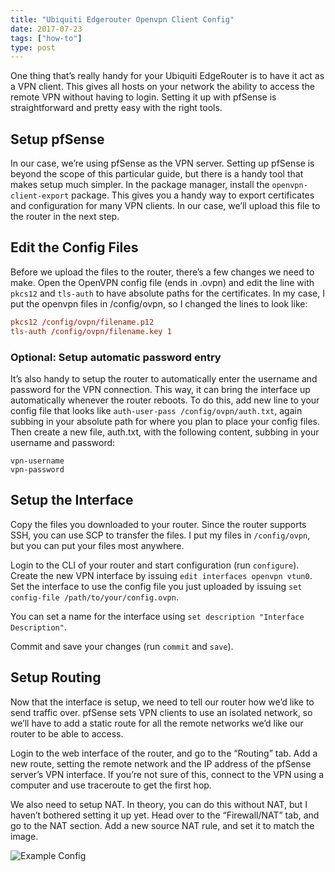 ```yaml
---
title: "Ubiquiti Edgerouter Openvpn Client Config"
date: 2017-07-23
tags: ["how-to"]
type: post
---
```


One thing that’s really handy for your Ubiquiti EdgeRouter is to have it act as a VPN client.  This gives all hosts on your network the ability to access the remote VPN without having to login.  Setting it up with pfSense is straightforward and pretty easy with the right tools.

## Setup pfSense

In our case, we’re using pfSense as the VPN server.  Setting up pfSense is
beyond the scope of this particular guide, but there is a handy tool that makes
setup much simpler.  In the package manager, install the `openvpn-client-export`
package.  This gives you a handy way to export certificates and configuration
for many VPN clients.  In our case, we’ll upload this file to the router in the
next step.

## Edit the Config Files

Before we upload the files to the router, there’s a few changes we need to make.  Open the OpenVPN config file (ends in .ovpn) and edit the line with `pkcs12` and `tls-auth` to have absolute paths for the certificates.  In my case, I put the openvpn files in /config/ovpn, so I changed the lines to look like:

```conf
pkcs12 /config/ovpn/filename.p12
tls-auth /config/ovpn/filename.key 1
```

### Optional: Setup automatic password entry

It’s also handy to setup the router to automatically enter the username and password for the VPN connection.  This way, it can bring the interface up automatically whenever the router reboots.  To do this, add new line to your config file that looks like `auth-user-pass /config/ovpn/auth.txt`, again subbing in your absolute path for where you plan to place your config files.  Then create a new file, auth.txt, with the following content, subbing in your username and password:

```text
vpn-username
vpn-password
```

## Setup the Interface

Copy the files you downloaded to your router.  Since the router supports SSH, you can use SCP to transfer the files.  I put my files in `/config/ovpn`, but you can put your files most anywhere.

Login to the CLI of your router and start configuration (run `configure`).  Create the new VPN interface by issuing `edit interfaces openvpn vtun0`.  Set the interface to use the config file you just uploaded by issuing `set config-file /path/to/your/config.ovpn`.

You can set a name for the interface using `set description "Interface Description"`.

Commit and save your changes (run `commit` and `save`).

## Setup Routing

Now that the interface is setup, we need to tell our router how we’d like to send traffic over.  pfSense sets VPN clients to use an isolated network, so we’ll have to add a static route for all the remote networks we’d like our router to be able to access.

Login to the web interface of the router, and go to the “Routing” tab.  Add a new route, setting the remote network and the IP address of the pfSense server’s VPN interface.  If you’re not sure of this, connect to the VPN using a computer and use traceroute to get the first hop.

We also need to setup NAT.  In theory, you can do this without NAT, but I haven’t bothered setting it up yet.  Head over to the “Firewall/NAT” tab, and go to the NAT section.  Add a new source NAT rule, and set it to match the image.

![Example Config](/images/Screenshot_2017-07-23_15-03-47.png)
